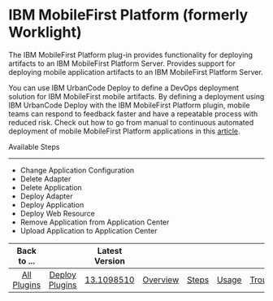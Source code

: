 
IBM MobileFirst Platform (formerly Worklight)
=============================================


The IBM MobileFirst Platform plug-in provides functionality for deploying artifacts to an IBM MobileFirst Platform 
Server. Provides support for deploying mobile application artifacts to an IBM MobileFirst Platform Server.


You can use
 IBM UrbanCode Deploy to define a DevOps deployment solution for IBM MobileFirst mobile artifacts. By defining a 
deployment using IBM UrbanCode Deploy with the IBM MobileFirst Platform plugin, mobile teams can respond to feedback 
faster and have a repeatable process with reduced risk. Check out how to go from manual to continuous automated 
deployment of mobile MobileFirst Platform applications in this 
[article](http://www.ibm.com/developerworks/rational/library/worklight-mobile-devops/index.html).



Available Steps

---------------


* Change Application Configuration
* Delete Adapter
* Delete Application
* Deploy Adapter
* Deploy 
Application
* Deploy Web Resource
* Remove Application from Application Center
* Upload Application to Application 
Center





|Back to ...||Latest Version||||||
| :---: | :---: | :---: | :---: | :---: | :---: | :---: | :---: |
|[All Plugins](../../index.md)|[Deploy Plugins](../README.md)|[13.1098510](https://raw.githubusercontent.com/UrbanCode/IBM-UCD-PLUGINS/main/files/air-worklight/ibm-mobilefirst-13.1098510.zip)|[Overview](overview.md)|[Steps](steps.md)|[Usage](usage.md)|[Troubleshooting](troubleshooting.md)|[Downloads](downloads.md)|
